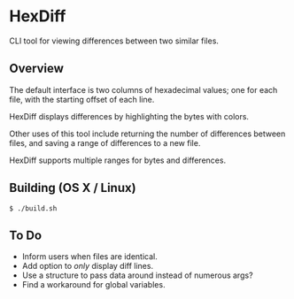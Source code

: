 HexDiff
=======

CLI tool for viewing differences between two similar files.

Overview
--------

The default interface is two columns of hexadecimal values; one for each file,
with the starting offset of each line.

HexDiff displays differences by highlighting the bytes with colors.

Other uses of this tool include returning the number of differences between files,
and saving a range of differences to a new file.

HexDiff supports multiple ranges for bytes and differences.

Building (OS X / Linux)
-----------------------

	$ ./build.sh

To Do
-----

- Inform users when files are identical.
- Add option to *only* display diff lines.
- Use a structure to pass data around instead of numerous args?
- Find a workaround for global variables.
